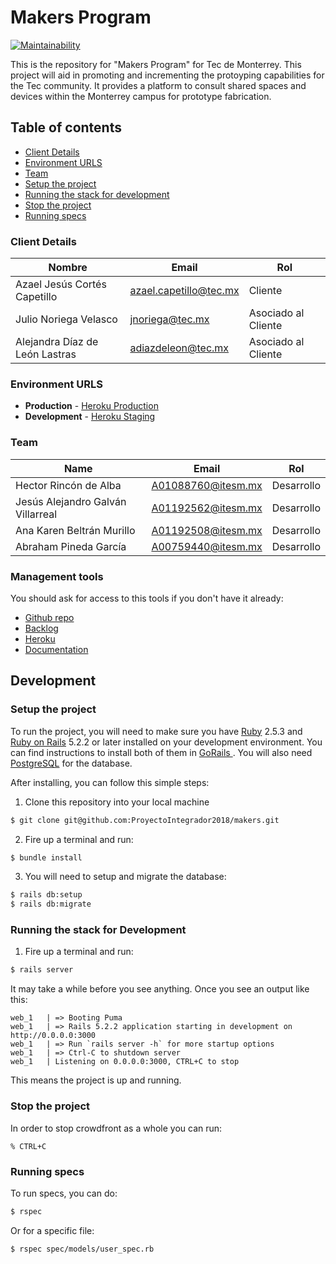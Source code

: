 # Makers Program

[![Maintainability](https://api.codeclimate.com/v1/badges/3faf1e5fc78d2ea309b6/maintainability)](https://codeclimate.com/github/ProyectoIntegrador2018/makers/maintainability)

This is the repository for "Makers Program" for Tec de Monterrey. This project will aid in promoting and incrementing the protoyping capabilities for the Tec community. It provides a platform to consult shared spaces and devices within the Monterrey campus for prototype fabrication.

## Table of contents

* [Client Details](#client-details)
* [Environment URLS](#environment-urls)
* [Team](#team)
* [Setup the project](#setup-the-project)
* [Running the stack for development](#running-the-stack-for-development)
* [Stop the project](#stop-the-project)
* [Running specs](#running-specs)


### Client Details

| Nombre                         | Email                    | Rol                 |
| ------------------------------ | ------------------------ | ------------------- |
| Azael Jesús Cortés Capetillo   | azael.capetillo@tec.mx   | Cliente             |
| Julio Noriega Velasco          | jnoriega@tec.mx          | Asociado al Cliente |
| Alejandra Díaz de León Lastras | adiazdeleon@tec.mx       | Asociado al Cliente |


### Environment URLS

* **Production** - [Heroku Production](https://makers-program.herokuapp.com/)
* **Development** - [Heroku Staging](https://makers-program-staging.herokuapp.com/)

### Team

| Name                              | Email              | Rol        |
| --------------------------------- | ------------------ | ---------- |
| Hector Rincón de Alba             | A01088760@itesm.mx | Desarrollo |
| Jesús Alejandro Galván Villarreal | A01192562@itesm.mx | Desarrollo |
| Ana Karen Beltrán Murillo         | A01192508@itesm.mx | Desarrollo |
| Abraham Pineda García             | A00759440@itesm.mx | Desarrollo |

### Management tools

You should ask for access to this tools if you don't have it already:

* [Github repo](https://github.com/ProyectoIntegrador2018/makers)
* [Backlog](https://github.com/ProyectoIntegrador2018/makers/projects)
* [Heroku](https://makers-program.herokuapp.com/)
* [Documentation](TBD)

## Development

### Setup the project

To run the project, you will need to make sure you have [Ruby](http://www.ruby-lang.org/en/) 2.5.3 and [Ruby on Rails](https://rubyonrails.org) 5.2.2 or later installed on your development environment. You can find instructions to install both of them in [ GoRails ](https://gorails.com/setup/). You will also need [PostgreSQL](https://www.postgresql.org) for the database.

After installing, you can follow this simple steps:

1. Clone this repository into your local machine

```bash
$ git clone git@github.com:ProyectoIntegrador2018/makers.git
```

2. Fire up a terminal and run:

```bash
$ bundle install
```

3. You will need to setup and migrate the database:

```bash
$ rails db:setup
$ rails db:migrate
```

### Running the stack for Development

1. Fire up a terminal and run:

```bash
$ rails server
```

It may take a while before you see anything. Once you see an output like this:

```
web_1   | => Booting Puma
web_1   | => Rails 5.2.2 application starting in development on http://0.0.0.0:3000
web_1   | => Run `rails server -h` for more startup options
web_1   | => Ctrl-C to shutdown server
web_1   | Listening on 0.0.0.0:3000, CTRL+C to stop
```

This means the project is up and running.

### Stop the project

In order to stop crowdfront as a whole you can run:

```
% CTRL+C
```

### Running specs

To run specs, you can do:

```bash
$ rspec
```

Or for a specific file:

```
$ rspec spec/models/user_spec.rb
```